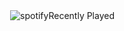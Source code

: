 <div style="float:right"> Recently Played</div>
<img align="right"
    src="https://spotify-github-profile.vercel.app/api/view?uid=infraredyt.com&cover_image=true&theme=novatorem"
    alt="spotify" />

